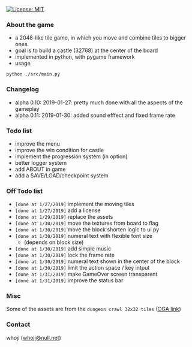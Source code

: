 [![License: MIT](https://img.shields.io/badge/License-MIT-yellow.svg)](https://opensource.org/licenses/MIT)

### About the game

* a 2048-like tile game, in which you move and combine tiles to bigger ones
* goal is to build a castle (32768) at the center of the board
* implemented in python, with pygame framework
* usage
```
python ./src/main.py
```

### Changelog
* alpha 0.10: 2019-01-27: pretty much done with all the aspects of the gameplay
* alpha 0.11: 2019-01-30: added sound efffect and fixed frame rate

### Todo list
* improve the menu
* improve the win condition for castle
* implement the progression system (in option)
* better logger system
* add ABOUT in game
* add a SAVE/LOAD/checkpoint system


### Off Todo list
* `[done at 1/27/2019]` implement the moving tiles                    
* `[done at 1/27/2019]` add a license                                 
* `[done at 1/29/2019]` replace the assets                            
* `[done at 1/30/2019]` move the textures from board to flag         
* `[done at 1/30/2019]` move the block shorten logic to ui.py        
* `[done at 1/30/2019]` numeral text with flexible font size         
  * (depends on block size)
* `[done at 1/30/2019]` add simple music                             
* `[done at 1/30/2019]` lock the frame rate                          
* `[done at 1/30/2019]` numeral text shown in the center of the block
* `[done at 1/30/2019]` limit the action space / key intput
* `[done at 1/31/2019]` make GameOver screen transparent
* `[done at 1/31/2019]` improve the status bar


### Misc
Some of the assets are from the `dungeon crawl 32x32 tiles` ([OGA link](http://opengameart.org/content/dungeon-crawl-32x32-tiles))


### Contact
whoji (whoji@null.net)

